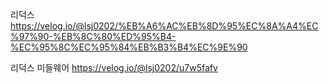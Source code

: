 리덕스
https://velog.io/@lsj0202/%EB%A6%AC%EB%8D%95%EC%8A%A4%EC%97%90-%EB%8C%80%ED%95%B4-%EC%95%8C%EC%95%84%EB%B3%B4%EC%9E%90

리덕스 미들웨어
https://velog.io/@lsj0202/u7w5fafv
